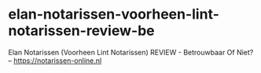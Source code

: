 # elan-notarissen-voorheen-lint-notarissen-review-be
Elan Notarissen (Voorheen Lint Notarissen) REVIEW - Betrouwbaar Of Niet? – https://notarissen-online.nl
